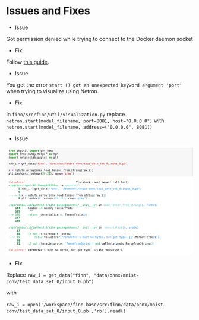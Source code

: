 # Issues and Fixes

- Issue

Got permission denied while trying to connect to the Docker daemon socket

- Fix

Follow [this guide](https://www.digitalocean.com/community/questions/how-to-fix-docker-got-permission-denied-while-trying-to-connect-to-the-docker-daemon-socket). 

- Issue

You get the error ```start () got an unexpected keyword argument 'port'``` when trying to visualize using Netron. 

- Fix

 In ```finn/src/finn/util/visualization.py``` replace ```netron.start(model_filename, port=8081, host="0.0.0.0")``` with ```netron.start(model_filename, address=("0.0.0.0", 8081))```
 
 - Issue

![plot](error/parameter_error.png)

- Fix

Replace 
```raw_i = get_data("finn", "data/onnx/mnist-conv/test_data_set_0/input_0.pb")```

with

```raw_i = open('/workspace/finn-base/src/finn/data/onnx/mnist-conv/test_data_set_0/input_0.pb','rb').read()```
